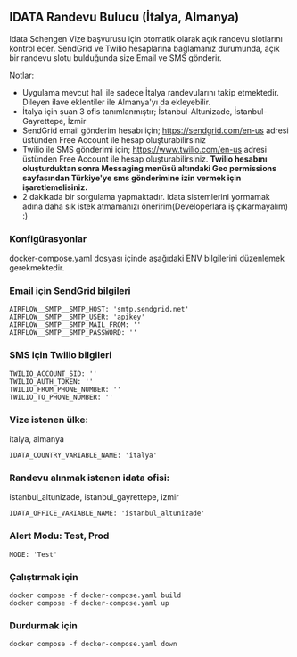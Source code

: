 ## IDATA Randevu Bulucu (İtalya, Almanya)

Idata Schengen Vize başvurusu için otomatik olarak açık randevu slotlarını kontrol eder. SendGrid ve Twilio hesaplarına bağlamanız durumunda, açık bir randevu slotu bulduğunda size Email ve SMS gönderir.

Notlar:
- Uygulama mevcut hali ile sadece İtalya randevularını takip etmektedir. Dileyen ilave eklentiler ile Almanya'yı da ekleyebilir.
- İtalya için şuan 3 ofis tanımlanmıştır; İstanbul-Altunizade, İstanbul-Gayrettepe, İzmir
- SendGrid email gönderim hesabı için; https://sendgrid.com/en-us adresi üstünden Free Account ile hesap oluşturabilirsiniz
- Twilio ile SMS gönderimi için; https://www.twilio.com/en-us adresi üstünden Free Account ile hesap oluşturabilirsiniz. **Twilio hesabını oluşturduktan sonra Messaging menüsü altındaki Geo permissions sayfasından Türkiye'ye sms gönderimine izin vermek için işaretlemelisiniz.**
- 2 dakikada bir sorgulama yapmaktadır. idata sistemlerini yormamak adına daha sık istek atmamanızı öneririm(Developerlara iş çıkarmayalım) :) 


### Konfigürasyonlar

docker-compose.yaml dosyası içinde aşağıdaki ENV bilgilerini düzenlemek gerekmektedir.

### Email için SendGrid bilgileri


    AIRFLOW__SMTP__SMTP_HOST: 'smtp.sendgrid.net'
    AIRFLOW__SMTP__SMTP_USER: 'apikey'
    AIRFLOW__SMTP__SMTP_MAIL_FROM: ''
    AIRFLOW__SMTP__SMTP_PASSWORD: ''


### SMS için Twilio bilgileri

    

    TWILIO_ACCOUNT_SID: ''
    TWILIO_AUTH_TOKEN: ''
    TWILIO_FROM_PHONE_NUMBER: ''
    TWILIO_TO_PHONE_NUMBER: ''


### Vize istenen ülke: 
italya, almanya

    IDATA_COUNTRY_VARIABLE_NAME: 'italya'

### Randevu alınmak istenen idata ofisi: 
istanbul_altunizade, istanbul_gayrettepe, izmir

    IDATA_OFFICE_VARIABLE_NAME: 'istanbul_altunizade'

### Alert Modu: Test, Prod

    MODE: 'Test'

### Çalıştırmak için

    docker compose -f docker-compose.yaml build
    docker compose -f docker-compose.yaml up

### Durdurmak için

    docker compose -f docker-compose.yaml down
